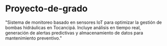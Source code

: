 # Proyecto-de-grado
"Sistema de monitoreo basado en sensores IoT para optimizar la gestión de bombas hidráulicas en Tocancipá. Incluye análisis en tiempo real, generación de alertas predictivas y almacenamiento de datos para mantenimiento preventivo."
